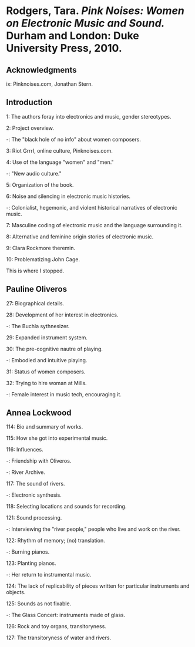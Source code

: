 # Rodgers, Tara. *Pink Noises: Women on Electronic Music and Sound.* Durham and London: Duke University Press, 2010.  

## Acknowledgments

ix: Pinknoises.com, Jonathan Stern.  

## Introduction

1: The authors foray into electronics and music, gender stereotypes.  

2: Project overview.  

-: The "black hole of no info" about women composers.   

3: Riot Grrrl, online culture, Pinknoises.com. 

4: Use of the language "women" and "men."  

-: "New audio culture."  

5: Organization of the book.  

6: Noise and silencing in electronic music histories.  

-: Colonialist, hegemonic, and violent historical narratives of electronic music.  

7: Masculine coding of electronic music and the language surrounding it.  

8: Alternative and feminine origin stories of electronic music.  

9: Clara Rockmore theremin.    

10: Problematizing John Cage.  

This is where I stopped.  


## Pauline Oliveros

27: Biographical details.  

28: Development of her interest in electronics.  

-: The Buchla sythnesizer.  

29: Expanded instrument system.  

30: The pre-cognitive nautre of playing.  

-: Embodied and intuitive playing.  

31: Status of women composers.  

32: Trying to hire woman at Mills.  

-: Female interest in music tech, encouraging it.  

## Annea Lockwood  

114: Bio and summary of works.  

115: How she got into experimental music.  

116: Influences.  

-: Friendship with Oliveros.  

-: River Archive.  

117: The sound of rivers.  

-: Electronic synthesis.  

118: Selecting locations and sounds for recording.  

121: Sound processing.  

-: Interviewing the "river people," people who live and work on the river.  

122: Rhythm of memory; (no) translation.  

-: Burning pianos.  

123: Planting pianos.    

-: Her return to instrumental music.  

124: The lack of replicability of pieces written for particular instruments and objects.  

125: Sounds as not fixable.  

-: The Glass Concert: instruments made of glass.  

126: Rock and toy organs, transitoryness.  

127: The transitoryness of water and rivers.   

